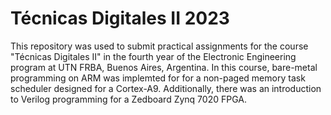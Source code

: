 # Técnicas Digitales II 2023


This repository was used to submit practical assignments for the course "Técnicas Digitales II" in the fourth year of the Electronic Engineering program at UTN FRBA, Buenos Aires, Argentina. In this course, bare-metal programming on ARM was implemted for for a non-paged memory task scheduler designed for a Cortex-A9. Additionally, there was an introduction to Verilog programming for a Zedboard Zynq 7020 FPGA.
